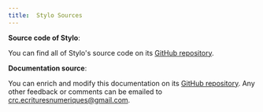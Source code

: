 ```yaml
---
title:  Stylo Sources
---
```


**Source code of Stylo**: 

You can find all of Stylo's source code on its [GitHub repository](https://github.com/EcrituresNumeriques/stylo).

**Documentation source**: 

You can enrich and modify this documentation on its [GitHub repository](https://github.com/EcrituresNumeriques/stylo/tree/master/docs).
Any other feedback or comments can be emailed to <crc.ecrituresnumeriques@gmail.com>.
